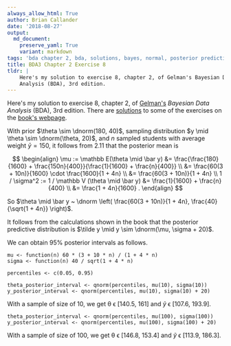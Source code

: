 ```yaml
---
always_allow_html: True
author: Brian Callander
date: '2018-08-27'
output:
  md_document:
    preserve_yaml: True
    variant: markdown
tags: 'bda chapter 2, bda, solutions, bayes, normal, posterior predictive'
title: BDA3 Chapter 2 Exercise 8
tldr: |
    Here's my solution to exercise 8, chapter 2, of Gelman's Bayesian Data
    Analysis (BDA), 3rd edition.
---
```


Here's my solution to exercise 8, chapter 2, of
[Gelman's](https://andrewgelman.com/) *Bayesian Data Analysis* (BDA),
3rd edition. There are
[solutions](http://www.stat.columbia.edu/~gelman/book/solutions.pdf) to
some of the exercises on the [book's
webpage](http://www.stat.columbia.edu/~gelman/book/).

<!--more-->
<div style="display:none">

$\DeclareMathOperator{\dbinomial}{binomial}  \DeclareMathOperator{\dbern}{Bernoulli}  \DeclareMathOperator{\dnorm}{normal}  \DeclareMathOperator{\dgamma}{gamma}  \DeclareMathOperator{\invlogit}{invlogit}  \DeclareMathOperator{\logit}{logit}  \DeclareMathOperator{\dbeta}{beta}$

</div>

With prior $\theta \sim \dnorm(180, 40)$, sampling distribution
$y \mid \theta \sim \dnorm(\theta, 20)$, and $n$ sampled students with
average weight $\bar y = 150$, it follows from 2.11 that the posterior
mean is

$$
\begin{align}
  \mu
  :=
  \mathbb E(\theta \mid \bar y) 
  &=
  \frac{\frac{180}{1600} + \frac{150n}{400}}{\frac{1}{1600} + \frac{n}{400}} 
  \\
  &=
  \frac{60(3 + 10n)}{1600} \cdot \frac{1600}{1 + 4n}
  \\
  &=
  \frac{60(3 + 10n)}{1 + 4n}
  \\
  1 / \sigma^2 
  :=
  1 / \mathbb V (\theta \mid \bar y)
  &=
  \frac{1}{1600} + \frac{n}{400}
  \\
  &=
  \frac{1 + 4n}{1600}
  .
\end{align}
$$

So
$\theta \mid \bar y ~ \dnorm \left( \frac{60(3 + 10n)}{1 + 4n}, \frac{40}{\sqrt{1 + 4n}} \right)$.

It follows from the calculations shown in the book that the posterior
predictive distribution is
$\tilde y \mid y \sim \dnorm(\mu, \sigma + 20)$.

We can obtain 95% posterior intervals as follows.

``` {.r}
mu <- function(n) 60 * (3 + 10 * n) / (1 + 4 * n)
sigma <- function(n) 40 / sqrt(1 + 4 * n)

percentiles <- c(0.05, 0.95)

theta_posterior_interval <- qnorm(percentiles, mu(10), sigma(10))
y_posterior_interval <- qnorm(percentiles, mu(10), sigma(10) + 20)
```

With a sample of size of 10, we get θ ϵ \[140.5, 161\] and $\tilde y$ ϵ
\[107.6, 193.9\].

``` {.r}
theta_posterior_interval <- qnorm(percentiles, mu(100), sigma(100))
y_posterior_interval <- qnorm(percentiles, mu(100), sigma(100) + 20)
```

With a sample of size of 100, we get θ ϵ \[146.8, 153.4\] and $\tilde y$
ϵ \[113.9, 186.3\].

